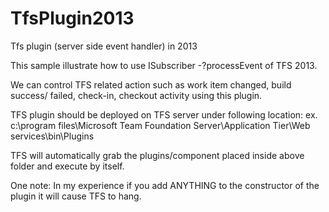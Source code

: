 TfsPlugin2013
=============

Tfs plugin (server side event handler) in 2013

This sample illustrate how to use ISubscriber -?processEvent of TFS 2013. 

We can control TFS related action such as work item changed, build success/ failed, check-in, checkout activity using this plugin.

TFS plugin should be deployed on TFS server under following location:
ex.
c:\program files\Microsoft Team Foundation Server\Application Tier\Web services\bin\Plugins

TFS will automatically grab the plugins/component placed inside above folder and execute by itself.

One note: In my experience if you add ANYTHING to the constructor of the plugin it will cause TFS to hang.
